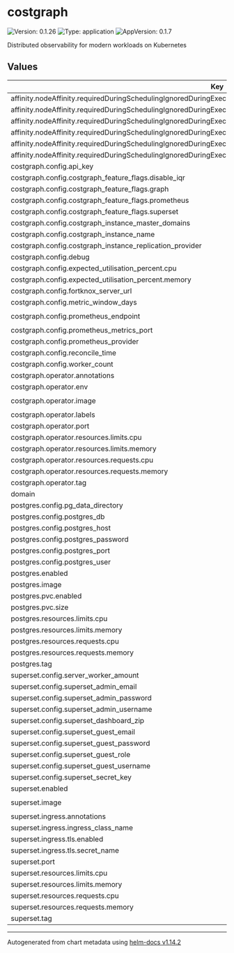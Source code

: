 # costgraph

![Version: 0.1.26](https://img.shields.io/badge/Version-0.1.26-informational?style=flat-square) ![Type: application](https://img.shields.io/badge/Type-application-informational?style=flat-square) ![AppVersion: 0.1.7](https://img.shields.io/badge/AppVersion-0.1.7-informational?style=flat-square)

Distributed observability for modern workloads on Kubernetes

## Values

| Key | Type | Default | Description |
|-----|------|---------|-------------|
| affinity.nodeAffinity.requiredDuringSchedulingIgnoredDuringExecution.nodeSelectorTerms[0].matchExpressions[0].key | string | `"kubernetes.io/os"` |  |
| affinity.nodeAffinity.requiredDuringSchedulingIgnoredDuringExecution.nodeSelectorTerms[0].matchExpressions[0].operator | string | `"In"` |  |
| affinity.nodeAffinity.requiredDuringSchedulingIgnoredDuringExecution.nodeSelectorTerms[0].matchExpressions[0].values[0] | string | `"linux"` |  |
| affinity.nodeAffinity.requiredDuringSchedulingIgnoredDuringExecution.nodeSelectorTerms[0].matchExpressions[1].key | string | `"kubernetes.io/arch"` |  |
| affinity.nodeAffinity.requiredDuringSchedulingIgnoredDuringExecution.nodeSelectorTerms[0].matchExpressions[1].operator | string | `"In"` |  |
| affinity.nodeAffinity.requiredDuringSchedulingIgnoredDuringExecution.nodeSelectorTerms[0].matchExpressions[1].values[0] | string | `"amd64"` |  |
| costgraph.config.api_key | string | `""` |  |
| costgraph.config.costgraph_feature_flags.disable_iqr | bool | `false` |  |
| costgraph.config.costgraph_feature_flags.graph | bool | `true` |  |
| costgraph.config.costgraph_feature_flags.prometheus | bool | `true` |  |
| costgraph.config.costgraph_feature_flags.superset | bool | `false` |  |
| costgraph.config.costgraph_instance_master_domains | list | `[]` |  |
| costgraph.config.costgraph_instance_name | string | `""` |  |
| costgraph.config.costgraph_instance_replication_provider | string | `"s3"` |  |
| costgraph.config.debug | bool | `false` |  |
| costgraph.config.expected_utilisation_percent.cpu | int | `80` |  |
| costgraph.config.expected_utilisation_percent.memory | int | `80` |  |
| costgraph.config.fortknox_server_url | string | `"https://fortknox.baselinehq.cloud"` |  |
| costgraph.config.metric_window_days | int | `45` |  |
| costgraph.config.prometheus_endpoint | string | `"http://prometheus-server.prometheus-system"` |  |
| costgraph.config.prometheus_metrics_port | int | `9090` |  |
| costgraph.config.prometheus_provider | string | `""` |  |
| costgraph.config.reconcile_time | string | `"5m"` |  |
| costgraph.config.worker_count | int | `10` |  |
| costgraph.operator.annotations | object | `{}` |  |
| costgraph.operator.env | list | `[]` |  |
| costgraph.operator.image | string | `"ghcr.io/baselinehq/costgraph-operator"` |  |
| costgraph.operator.labels | object | `{}` |  |
| costgraph.operator.port | int | `8090` |  |
| costgraph.operator.resources.limits.cpu | string | `"1"` |  |
| costgraph.operator.resources.limits.memory | string | `"512Mi"` |  |
| costgraph.operator.resources.requests.cpu | string | `"250m"` |  |
| costgraph.operator.resources.requests.memory | string | `"100Mi"` |  |
| costgraph.operator.tag | string | `"v0.1.7"` |  |
| domain | string | `"costgraph.internal"` |  |
| postgres.config.pg_data_directory | string | `"/var/lib/postgresql/data"` |  |
| postgres.config.postgres_db | string | `"costgraph"` |  |
| postgres.config.postgres_host | string | `"db"` |  |
| postgres.config.postgres_password | string | `"password"` |  |
| postgres.config.postgres_port | int | `5432` |  |
| postgres.config.postgres_user | string | `"user"` |  |
| postgres.enabled | bool | `false` |  |
| postgres.image | string | `"postgres"` |  |
| postgres.pvc.enabled | bool | `false` |  |
| postgres.pvc.size | string | `"10Gi"` |  |
| postgres.resources.limits.cpu | string | `"2"` |  |
| postgres.resources.limits.memory | string | `"1Gi"` |  |
| postgres.resources.requests.cpu | string | `"250m"` |  |
| postgres.resources.requests.memory | string | `"100Mi"` |  |
| postgres.tag | string | `"14-alpine"` |  |
| superset.config.server_worker_amount | string | `"3"` |  |
| superset.config.superset_admin_email | string | `"admin@costgraph-superset.com"` |  |
| superset.config.superset_admin_password | string | `"admin"` |  |
| superset.config.superset_admin_username | string | `"admin"` |  |
| superset.config.superset_dashboard_zip | string | `"/app/dashboard.zip"` |  |
| superset.config.superset_guest_email | string | `"guest@public.internal"` |  |
| superset.config.superset_guest_password | string | `"public"` |  |
| superset.config.superset_guest_role | string | `"Public"` |  |
| superset.config.superset_guest_username | string | `"guest"` |  |
| superset.config.superset_secret_key | string | `"test123"` |  |
| superset.enabled | bool | `false` |  |
| superset.image | string | `"ghcr.io/baselinehq/costgraph-superset"` |  |
| superset.ingress.annotations | object | `{}` |  |
| superset.ingress.ingress_class_name | string | `""` |  |
| superset.ingress.tls.enabled | bool | `false` |  |
| superset.ingress.tls.secret_name | string | `""` |  |
| superset.port | int | `8088` |  |
| superset.resources.limits.cpu | string | `"2"` |  |
| superset.resources.limits.memory | string | `"1Gi"` |  |
| superset.resources.requests.cpu | string | `"1"` |  |
| superset.resources.requests.memory | string | `"500Mi"` |  |
| superset.tag | string | `"v0.1.0"` |  |

----------------------------------------------
Autogenerated from chart metadata using [helm-docs v1.14.2](https://github.com/norwoodj/helm-docs/releases/v1.14.2)
